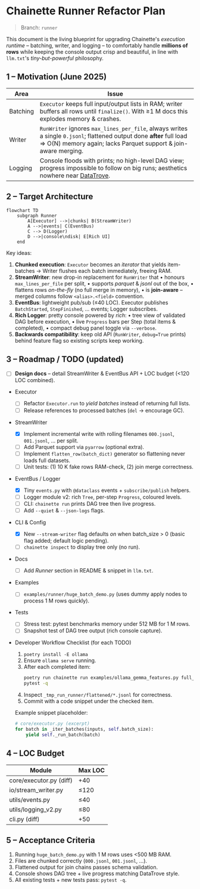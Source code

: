 # Chainette Runner Refactor Plan

> Branch: `runner`

This document is the living blueprint for upgrading Chainette's *execution runtime* – batching, writer, and logging – to comfortably handle **millions of rows** while keeping the console output crisp and beautiful, in line with `llm.txt`'s *tiny-but-powerful* philosophy.

## 1 – Motivation (June 2025)

| Area | Issue |
|------|-------|
|Batching|`Executor` keeps full input/output lists in RAM; writer buffers all rows until `finalize()`. With ≥1 M docs this explodes memory & crashes.|
|Writer|`RunWriter` ignores `max_lines_per_file`, always writes a single `0.jsonl`; flattened output done **after** full load ⇒ O(N) memory again; lacks Parquet support & join-aware merging.|
|Logging|Console floods with prints; no high-level DAG view; progress impossible to follow on big runs; aesthetics nowhere near [DataTrove](https://github.com/supercowpowers/datatrove).|

## 2 – Target Architecture

```mermaid
flowchart TD
    subgraph Runner
        A[Executor] -->|chunks| B(StreamWriter)
        A -->|events| C(EventBus)
        C --> D(Logger)
        D -->|console\ndisk| E[Rich UI]
    end
```

Key ideas:
1. **Chunked execution**: `Executor` becomes an *iterator* that yields item-batches → Writer flushes each batch immediately, freeing RAM.
2. **StreamWriter**: new drop-in replacement for `RunWriter` that
   • honours `max_lines_per_file` per split,
   • supports *parquet* & *jsonl* out of the box,
   • flattens rows *on-the-fly* (no full merge in memory),
   • is **join-aware** – merged columns follow `<alias>.<field>` convention.
3. **EventBus**: lightweight pub/sub (≤40 LOC). Executor publishes `BatchStarted`, `StepFinished`, … events; Logger subscribes.
4. **Rich Logger**: pretty console powered by *rich*:
   • tree view of validated DAG before execution,
   • live `Progress` bars per Step (total items & completed),
   • compact debug panel toggle via `--verbose`.
5. **Backwards compatibility**: keep old API (`RunWriter`, `debug=True` prints) behind feature flag so existing scripts keep working.

## 3 – Roadmap / TODO  (updated)

- [ ] **Design docs** – detail StreamWriter & EventBus API + LOC budget (<120 LOC combined).
- Executor
  - [ ] Refactor `Executor.run` to *yield batches* instead of returning full lists.
  - [ ] Release references to processed batches (`del` → encourage GC).
- StreamWriter
  - [x] Implement incremental write with rolling filenames `000.jsonl`, `001.jsonl`, … per split.
  - [ ] Add Parquet support via `pyarrow` (optional extra).
  - [ ] Implement `flatten_row(batch_dict)` generator so flattening never loads full datasets.
  - [ ] Unit tests: (1) 10 K fake rows RAM-check, (2) join merge correctness.
- EventBus / Logger
  - [x] Tiny `events.py` with `@dataclass` events + `subscribe/publish` helpers.
  - [ ] Logger module v2: rich `Tree`, per-step `Progress`, coloured levels.
  - [ ] CLI: `chainette run` prints DAG tree then live progress.
  - [ ] Add `--quiet` & `--json-logs` flags.
- CLI & Config
  - [x] New `--stream-writer` flag defaults *on* when batch_size > 0 (basic flag added; default logic pending).
  - [ ] `chainette inspect` to display tree only (no run).
- Docs
  - [ ] Add *Runner* section in README & snippet in `llm.txt`.
- Examples
  - [ ] `examples/runner/huge_batch_demo.py` (uses dummy apply nodes to process 1 M rows quickly).
- Tests
  - [ ] Stress test: pytest benchmarks memory under 512 MB for 1 M rows.
  - [ ] Snapshot test of DAG tree output (rich console capture).
- Developer Workflow Checklist (for each TODO)
  1. `poetry install -E ollama`
  2. Ensure `ollama serve` running.
  3. After each completed item:
     ```bash
     poetry run chainette run examples/ollama_gemma_features.py full_chain inputs2.jsonl _tmp_run_runner
     pytest -q
     ```
  4. Inspect `_tmp_run_runner/flattened/*.jsonl` for correctness.
  5. Commit with a code snippet under the checked item.

    Example snippet placeholder:
    ```python
    # core/executor.py (excerpt)
    for batch in _iter_batches(inputs, self.batch_size):
        yield self._run_batch(batch)
    ```

## 4 – LOC Budget

| Module | Max LOC |
|--------|---------|
|core/executor.py (diff)| +40 |
|io/stream_writer.py | ≤120 |
|utils/events.py | ≤40 |
|utils/logging_v2.py | ≤80 |
|cli.py (diff) | +50 |

## 5 – Acceptance Criteria

1. Running `huge_batch_demo.py` with 1 M rows uses <500 MB RAM.
2. Files are chunked correctly (`000.jsonl`, `001.jsonl`, …).
3. Flattened output for join chains passes schema validation.
4. Console shows DAG tree + live progress matching DataTrove style.
5. All existing tests + new tests pass: `pytest -q`. 
